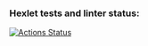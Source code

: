 ### Hexlet tests and linter status:
[![Actions Status](https://github.com/kaolin223/frontend-project-44/workflows/hexlet-check/badge.svg)](https://github.com/kaolin223/frontend-project-44/actions)
